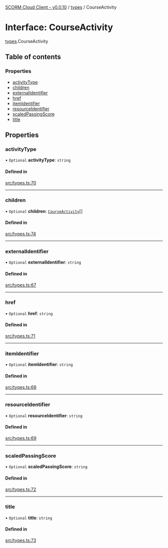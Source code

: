 [SCORM Cloud Client - v0.0.10](../README.md) / [types](../modules/types.md) / CourseActivity

# Interface: CourseActivity

[types](../modules/types.md).CourseActivity

## Table of contents

### Properties

- [activityType](types.CourseActivity.md#activitytype)
- [children](types.CourseActivity.md#children)
- [externalIdentifier](types.CourseActivity.md#externalidentifier)
- [href](types.CourseActivity.md#href)
- [itemIdentifier](types.CourseActivity.md#itemidentifier)
- [resourceIdentifier](types.CourseActivity.md#resourceidentifier)
- [scaledPassingScore](types.CourseActivity.md#scaledpassingscore)
- [title](types.CourseActivity.md#title)

## Properties

### activityType

• `Optional` **activityType**: `string`

#### Defined in

[src/types.ts:70](https://github.com/distributhor/scormcloud-client/blob/e172d5e/src/types.ts#L70)

___

### children

• `Optional` **children**: [`CourseActivity`](types.CourseActivity.md)[]

#### Defined in

[src/types.ts:74](https://github.com/distributhor/scormcloud-client/blob/e172d5e/src/types.ts#L74)

___

### externalIdentifier

• `Optional` **externalIdentifier**: `string`

#### Defined in

[src/types.ts:67](https://github.com/distributhor/scormcloud-client/blob/e172d5e/src/types.ts#L67)

___

### href

• `Optional` **href**: `string`

#### Defined in

[src/types.ts:71](https://github.com/distributhor/scormcloud-client/blob/e172d5e/src/types.ts#L71)

___

### itemIdentifier

• `Optional` **itemIdentifier**: `string`

#### Defined in

[src/types.ts:68](https://github.com/distributhor/scormcloud-client/blob/e172d5e/src/types.ts#L68)

___

### resourceIdentifier

• `Optional` **resourceIdentifier**: `string`

#### Defined in

[src/types.ts:69](https://github.com/distributhor/scormcloud-client/blob/e172d5e/src/types.ts#L69)

___

### scaledPassingScore

• `Optional` **scaledPassingScore**: `string`

#### Defined in

[src/types.ts:72](https://github.com/distributhor/scormcloud-client/blob/e172d5e/src/types.ts#L72)

___

### title

• `Optional` **title**: `string`

#### Defined in

[src/types.ts:73](https://github.com/distributhor/scormcloud-client/blob/e172d5e/src/types.ts#L73)
